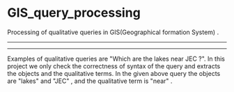 # GIS_query_processing
Processing of qualitative queries in GIS(Geographical formation System) .

----------------------------------------------------------------------------------------
----------------------------------------------------------------------------------------

Examples of qualitative queries are "Which are the lakes near JEC ?".
In this project we only check the correctness of syntax of the query and extracts the objects and the qualitative terms.
In the given above query the objects are "lakes" and "JEC" , and the qualitative term is "near" .
